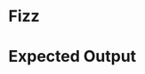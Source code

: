 # Fizz
<!DOCTYPE html>
<html lang="en">
<head>
    <meta charset="UTF-8">
    <title>Fizz</title>
</head>
<body>
<h1>Expected Output</h1>
<div id="results"></div>

<script type = "text/javascript">
var div = document.getElementById('results');
    for (var i=1; i <= 100; i++)
    {
        if(i % 3 === 0){

            div.innerHTML = div.innerHTML   + "Fizz";
            div.innerHTML = div.innerHTML   + "<br/>";
        }else{

            div.innerHTML = div.innerHTML   + i;
            div.innerHTML = div.innerHTML   + "<br/>";
        }

    }
</script>
</body>
</html>
